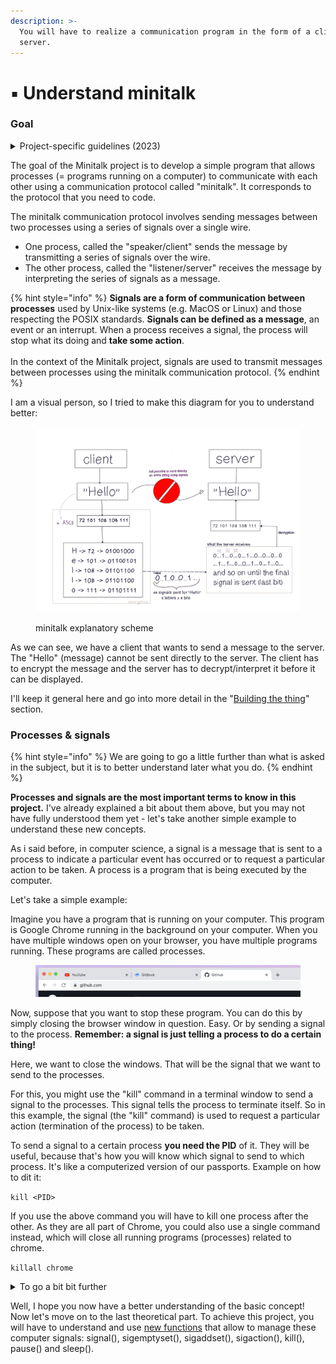 ```yaml
---
description: >-
  You will have to realize a communication program in the form of a client and a
  server.
---
```


# ▪️ Understand minitalk

### Goal

<details>

<summary>Project-specific guidelines (2023)</summary>

You must create a communication program in the form of a client and a server.

* The server must be started first. After its launch, it has to print its PID.
* The client takes two parameters: 1) The server PID 2) The string to send.
* The client must send the string passed as a parameter to the server. Once the string has been received, the server must print it.
* The server has to display the string pretty quickly. Quickly means that if you think it takes too long, then it is probably too long.
* Your server should be able to receive strings from several clients in a row without needing to restart.
* The communication between your client and your server has to be done only using UNIX signals.
* You can only use these two signals: SIGUSR1 and SIGUSR2.

</details>

The goal of the Minitalk project is to develop a simple program that allows processes (= programs running on a computer) to communicate with each other using a communication protocol called "minitalk". It corresponds to the protocol that you need to code.

The minitalk communication protocol involves sending messages between two processes using a series of signals over a single wire.&#x20;

* One process, called the "speaker/client" sends the message by transmitting a series of signals over the wire.&#x20;
* The other process, called the "listener/server" receives the message by interpreting the series of signals as a message.

{% hint style="info" %}
**Signals are a form of communication between processes** used by Unix-like systems (e.g. MacOS or Linux) and those respecting the POSIX standards. **Signals can be defined as a message**, an event or an interrupt. When a process receives a signal, the process will stop what its doing and **take some action**.\
\
In the context of the Minitalk project, signals are used to transmit messages between processes using the minitalk communication protocol.
{% endhint %}

I am a visual person, so I tried to make this diagram for you to understand better:

<figure><img src="../../.gitbook/assets/minitalk_scheme.png" alt=""><figcaption><p>minitalk explanatory scheme</p></figcaption></figure>

As we can see, we have a client that wants to send a message to the server. The "Hello" (message) cannot be sent directly to the server. The client has to encrypt the message and the server has to decrypt/interpret it before it can be displayed.

I'll keep it general here and go into more detail in the "[Building the thing](building-the-thing.md)" section.



### Processes & signals

{% hint style="info" %}
We are going to go a little further than what is asked in the subject, but it is to better understand later what you do.
{% endhint %}

**Processes and signals are the most important terms to know in this project.** I've already explained a bit about them above, but you may not have fully understood them yet - let's take another simple example to understand these new concepts.

As i said before, in computer science, a signal is a message that is sent to a process to indicate a particular event has occurred or to request a particular action to be taken. A process is a program that is being executed by the computer.

Let's take a simple example:

Imagine you have a program that is running on your computer. This program is Google Chrome running in the background on your computer. When you have multiple windows open on your browser, you have multiple programs running. These programs are called processes.

<figure><img src="../../.gitbook/assets/image (22).png" alt=""><figcaption></figcaption></figure>

Now, suppose that you want to stop these program. You can do this by simply closing the browser window in question. Easy. Or by sending a signal to the process. **Remember: a signal is just telling a process to do a certain thing!**

Here, we want to close the windows. That will be the signal that we want to send to the processes.

For this, you might use the "kill" command in a terminal window to send a signal to the processes. This signal tells the process to terminate itself. So in this example, the signal (the "kill" command) is used to request a particular action (termination of the process) to be taken.

To send a signal to a certain process **you need the PID** of it. They will be useful, because that's how you will know which signal to send to which process. It's like a computerized version of our passports. Example on how to dit it:

`kill <PID>`

If you use the above command you will have to kill one process after the other. As they are all part of Chrome, you could also use a single command instead, which will close all running programs (processes) related to chrome.

`killall chrome`

<details>

<summary>To go a bit bit further</summary>

If you are curious, you can find all the "Google Chrome" programs currently running on your computer by typing this command:&#x20;

`ps -Af | grep chrome`

It will pull up a list of all Chrome processes. A bit like that:

```
1000      2706     1  2 23:01 ?        00:00:52 /usr/bin/google-chrome-stable
1000      2713  2706  0 23:01 ?        00:00:00 /usr/bin/google-chrome-stable
1000      2714  2706  0 23:01 ?        00:00:00 /opt/google/chrome/chrome-sandbox /opt/google/chrome/chrome --type=zygote
1000      2715  2714  0 23:01 ?        00:00:00 /opt/google/chrome/chrome --type=zygote
1000      2719  2715  0 23:01 ?        00:00:00 /opt/google/chrome/nacl_helper
1000      2720  2715  0 23:01 ?        00:00:00 /opt/google/chrome/chrome --type=zygote
1000      2839  2706  0 23:01 ?        00:00:08 /opt/google/chrome/chrome --type=gpu-process --channel=2706.3.250838429 --supports-dual-gpus=false --gpu-driver-bug-workarounds=0,1,27 --disable-accelerated-video-decode --gpu-vendor-id=0x1002 --gpu-device-id=0x6760 --gpu-driver-vendor=ATI / AMD --gpu-driver-version=13.30
1000      2843  2839  0 23:01 ?        00:00:00 /opt/google/chrome/chrome --type=gpu-process --channel=2706.3.250838429 --supports-dual-gpus=false --gpu-driver-bug-workarounds=0,1,27 --disable-accelerated-video-decode --gpu-vendor-id=0x1002 --gpu-device-id=0x6760 --gpu-driver-vendor=ATI / AMD --gpu-driver-version=13.30
1000      3038  2720  1 23:08 ?        00:00:28 /opt/google/chrome/chrome --type=renderer --lang=en-US --force-[...very long options list]
1000      4505  4441  0 23:40 pts/0    00:00:00 grep --color=auto chromebash
```

_Note: if you did not open google chrome but you still see a line appearing, it is by the simple fact of having called it with the command above (grep chrome)_

The second column will contain the process identifier (PID) of the processes. So 2706, 2713 or 2720, all correspond to the PID of a certain process.

</details>

Well, I hope you now have a better understanding of the basic concept! Now let's move on to the last theoretical part. To achieve this project, you will have to understand and use [new functions](functions-used.md) that allow to manage these computer signals: signal(), sigemptyset(), sigaddset(), sigaction(), kill(), pause() and sleep().&#x20;

